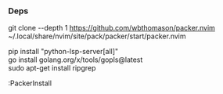 ### Deps 
  
git clone --depth 1 https://github.com/wbthomason/packer.nvim ~/.local/share/nvim/site/pack/packer/start/packer.nvim
  
pip install "python-lsp-server[all]"  
go install golang.org/x/tools/gopls@latest  
sudo apt-get install ripgrep  
  
:PackerInstall
